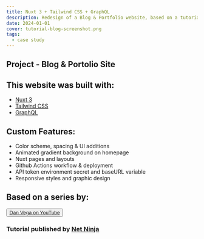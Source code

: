 ```yaml
---
title: Nuxt 3 + Tailwind CSS + GraphQL
description: Redesign of a Blog & Portfolio website, based on a tutorial series by Dan Vega with custom features added. 
date: 2024-01-01
cover: tutorial-blog-screenshot.png
tags:
  - case study
---
```


<h2 class="text-3xl font-bold mb-4">
  Project - Blog & Portolio Site
</h2>

<h2 class="text-2xl font-semibold mt-8 mb-2">This website was built with:</h2>
<ul class="list-disc">
  <li class="ml-8 py-1"><a href="https://nuxt.com" target="_blank">Nuxt 3</a></li>
  <li class="ml-8 py-1"><a href="https://tailwindcss.com" target="_blank">Tailwind CSS</a></li>
  <li class="ml-8 py-1"><a href="https://graphql.org" target="_blank">GraphQL</a></li>
</ul>

<h2 class="text-2xl font-semibold mt-8 mb-2">Custom Features:</h2>
<ul class="list-disc">
  <li class="ml-8 py-1">Color scheme, spacing & UI additions</li>
  <li class="ml-8 py-1">Animated gradient background on homepage</li>
  <li class="ml-8 py-1">Nuxt pages and layouts</li>
  <li class="ml-8 py-1">Github Actions workflow & deployment</li>
  <li class="ml-8 py-1">API token environment secret and baseURL variable</li>
  <li class="ml-8 py-1">Responsive styles and graphic design</li>
</ul>

<h2 class="text-2xl font-semibold mt-8 mb-2">Based on a series by:</h2>
<button class="rounded-md border-0 bg-red-600 hover:bg-red-600 p-2 pt-1 mt-4 mr-3 mb-7">
  <a 
    href="https://www.youtube.com/playlist?list=PL4cUxeGkcC9gqdtrsPXR3K7nJhvYugyni" 
    aria-label="Dan Vega on YouTube"
    target="_blank"
    class="text-white"
  >
    <span class="font-semibold">Dan Vega</span> on <span class="font-semibold">YouTube</span> <Icon name="uil:youtube" size="1.1rem"/>
  </a>
</button>

<img src="/images/studies/tutorial-blog-screenshot.png" alt="" class="mb-6"/>

<h3 class="text-center">
  Tutorial published by <a href="https://www.youtube.com/playlist?list=PL4cUxeGkcC9gqdtrsPXR3K7nJhvYugyni" target="_blank" class="font-bold hover:underline">Net Ninja</a>
</h3>